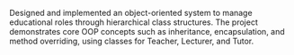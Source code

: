 Designed and implemented an object-oriented system to manage educational roles through hierarchical class structures. The project demonstrates core OOP concepts such as inheritance, encapsulation, and method overriding, using classes for Teacher, Lecturer, and Tutor.
